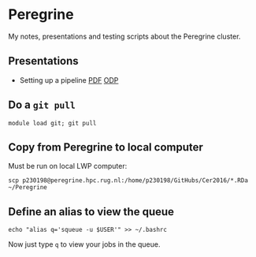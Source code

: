 # Peregrine

My notes, presentations and testing scripts about the Peregrine cluster.

## Presentations

 * Setting up a pipeline [PDF](setting_up_a_pipeline.pdf) [ODP](setting_up_a_pipeline.odp)

## Do a `git pull`

```
module load git; git pull
```

## Copy from Peregrine to local computer

Must be run on local LWP computer:

```
scp p230198@peregrine.hpc.rug.nl:/home/p230198/GitHubs/Cer2016/*.RDa ~/Peregrine
```

## Define an alias to view the queue

```
echo "alias q='squeue -u $USER'" >> ~/.bashrc
```

Now just type `q` to view your jobs in the queue.

